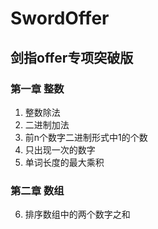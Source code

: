 # SwordOffer
## 剑指offer专项突破版
### 第一章 整数
1. 整数除法
2. 二进制加法
3. 前n个数字二进制形式中1的个数
4. 只出现一次的数字
5. 单词长度的最大乘积
### 第二章 数组
6. 排序数组中的两个数字之和